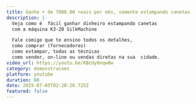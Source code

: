```yaml
---
title: Ganhe + de 7000.00 reais por mês, somente estampando canetas
description: |-
  Veja como é  fácil ganhar dinheiro estampando canetas
  com a máquina K3-20 SilkMachine 

  Fale comigo que te ensino todos os detalhes, 
  como comprar (fornecedores)
  como estampar, todas as técnicas 
  como vender, on-line ou vendas diretas na sua  cidade. 
video_url: https://youtu.be/KBcUy0nqw0w
category: demonstracoes
platform: youtube
duration: 60
date: 2025-07-05T02:20:20.725Z
featured: false
---
```

